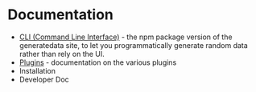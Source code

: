# Documentation

- [CLI (Command Line Interface)](./CLI.md) - the npm package version of the generatedata site, to let you programmatically generate random data rather than rely on the UI.
- [Plugins](../client/src/plugins/README.md) - documentation on the various plugins
- Installation
- Developer Doc
